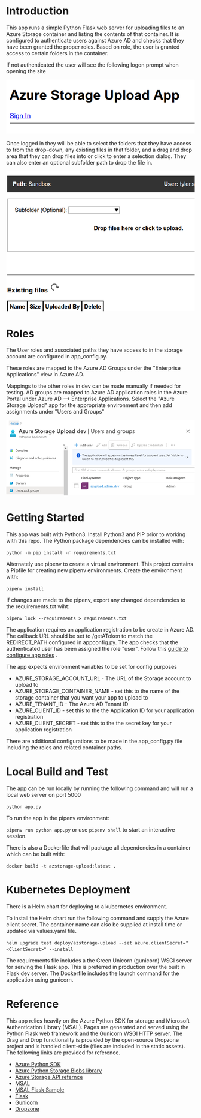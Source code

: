 # Introduction 
This app runs a simple Python Flask web server for uploading files to an Azure Storage container and listing the contents of that container.  It is configured to authenticate users against Azure AD and checks that they have been granted the proper roles.  Based on role, the user is granted access to certain folders in the container.

If not authenticated the user will see the following logon prompt when opening the site

![alt_text][login]

Once logged in they will be able to select the folders that they have access to from the drop-down, any existing files in that folder, and a drag and drop area that they can drop files into or click to enter a selection dialog. They can also enter an optional subfolder path to drop the file in.

![alt_text][main_page]

# Roles

The User roles and associated paths they have access to in the storage account are configured in app_config.py.

These roles are mapped to the Azure AD Groups under the "Enterprise Applications" view in Azure AD.

Mappings to the other roles in dev can be made manually if needed for testing. AD groups are mapped to Azure AD application roles in the Azure Portal under Azure AD --> Enterprise Applications.  Select the "Azure Storage Upload" app for the appropriate environment and then add assignments under "Users and Groups"

![alt_text][permissions]

# Getting Started
This app was built with Python3.  Install Python3 and PIP prior to working with this repo.  The Python package dependencies can be installed with:

`python -m pip install -r requirements.txt`

Alternately use pipenv to create a virtual environment.  This project contains a Pipfile for creating new pipenv environments.  Create the environment with:

`pipenv install`

If changes are made to the pipenv, export any changed dependencies to the requirements.txt wiht:

`pipenv lock --requirements > requirements.txt`

The application requires an application registration to be create in Azure AD.  The callback URL should be set to <appUrl>/getAToken to match the REDIRECT_PATH configured in appconfig.py.  The app checks that the authenticated user has been assigned the role "user".  Follow this [guide to configure app roles](https://docs.microsoft.com/en-us/azure/active-directory/develop/howto-add-app-roles-in-azure-ad-apps) .

The app expects environment variables to be set for config purposes
* AZURE_STORAGE_ACCOUNT_URL - The URL of the Storage account to upload to
* AZURE_STORAGE_CONTAINER_NAME - set this to the name of the storage container that you want your app to upload to
* AZURE_TENANT_ID - The Azure AD Tenant ID
* AZURE_CLIENT_ID - set this to the the Application ID for your application registration
* AZURE_CLIENT_SECRET - set this to the the secret key for your application registration

There are additional configurations to be made in the app_config.py file including the roles and related container paths.

# Local Build and Test
The app can be run locally by running the following command and will run a local web server on port 5000

`python app.py`

To run the app in the pipenv environment:

`pipenv run python app.py` or use `pipenv shell` to start an interactive session.

There is also a Dockerfile that will package all dependencies in a container which can be built with:

`docker build -t azstorage-upload:latest .`

# Kubernetes Deployment

There is a Helm chart for deploying to a kubernetes environment.

To install the Helm chart run the following command and supply the Azure client secret.  The container name can also be supplied at install time or updated via values.yaml file.

`helm upgrade test deploy/azstorage-upload --set azure.clientSecret="<ClientSecret>" --install`

The requirements file includes a the Green Unicorn (gunicorn) WSGI server for serving the Flask app.  This is preferred in production over the built in Flask dev server.  The Dockerfile includes the launch command for the application using gunicorn.

# Reference

This app relies heavily on the Azure Python SDK for storage and Microsoft Authentication Library (MSAL). Pages are generated and served using the Python Flask web framework and the Gunicorn WSGI HTTP server. The Drag and Drop functionality is provided by the open-source Dropzone project and is handled client-side (files are included in the static assets). The following links are provided for reference.

* [Azure Python SDK](https://azure.github.io/azure-sdk-for-python/)
* [Azure Python Storage Blobs library](https://azuresdkdocs.blob.core.windows.net/$web/python/azure-storage-blob/12.3.1/index.html)
* [Azure Storage API refernce](https://docs.microsoft.com/en-us/python/api/azure-storage-blob/azure.storage.blob?view=azure-python)
* [MSAL](https://github.com/AzureAD/microsoft-authentication-library-for-python)
* [MSAL Flask Sample](https://github.com/Azure-Samples/ms-identity-python-webapp)
* [Flask](https://flask.palletsprojects.com/en/1.1.x/)
* [Gunicorn](https://docs.gunicorn.org/en/stable/)
* [Dropzone](https://www.dropzonejs.com/#) 


[login]: ./docs/images/login.png "User Login"
[main_page]: ./docs/images/main_page.png "Main page view"
[permissions]: ./docs/images/permissions.png "Assigning user permissions in Azure AD"